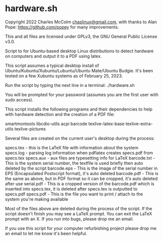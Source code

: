 # hardware.sh
Copyright 2022 Charles McColm <chaslinux@gmail.com>, 
with thanks to Alan Pope: https://github.com/popey for many improvements.

This and all files are licensed under GPLv3, the GNU General Public License v3.0.

Script to for Ubuntu-based desktop Linux distributions to detect hardware on computers and output it to a PDF using latex.

This script assumes a typical desktop install of Ubuntu/Kubuntu/Xubuntu/Lubuntu/Ubuntu Mate/Ubuntu Budgie. It's been tested on a few
Xubuntu systems as of February 25, 2023.

Run the script by typing the next line in a terminal:
./hardware.sh

You will be prompted for your password (assumes you are the first user with sudo access).

This script installs the following programs and their dependencies to help with hardware detection and the creation of a PDF file:

smartmontools
libcdio-utils
acpi
barcode
texlive-latex-base
texlive-extra-utils
texlive-pictures

Several files are created on the current user's desktop during the process:

specs.tex - this is the LaTeX file with information about the system
specs.log - parsing log information when pdflatex creates specs.pdf from specs.tex
specs.aux - aux files are typesetting info for LaTeX
barcode.txt - This is the system serial number, the textfile is used briefly then auto deleted by the script
barcode.eps - This is the image of the serial number in EPS (Encapsulated Postscript format), it's auto deleted
barcode.pdf - This is the same as above, but in PDF format so it can be cropped, it's auto deleted after use
serial.pdf - This is a cropped version of the barcode.pdf which is inserted into specs.tex, it is deleted after 
specs.tex is outputted to specs.pdf
specs.pdf - This is the file you want to print / attach to the system you're making available

Most of the files above are deleted during the process of the script. If the script doesn't finish you may see a
LaTeX prompt. You can exit the LaTeX prompt with an X. If you run into bugs, please drop me an email.

If you use this script for your computer refurbishing project please drop me an email to let me know it's been helpful.
